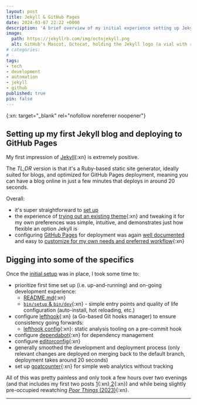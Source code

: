 ```yaml
---
layout: post
title: Jekyll & GitHub Pages
date: 2024-03-07 22:22 +0000
description: 'A brief overview of my initial experience setting up Jekyll with GitHub Pages'
image:
  path: https://jekyllrb.com/img/octojekyll.png
  alt: GitHub's Mascot, Octocat, holding the Jekyll logo (a vial with red liquid) in one of it's tentacles. The image is from the Jekyllrb.com landing page.
# categories:
# - 
tags:
- tech
- development
- automation
- jekyll
- github
published: true
pin: false
---
```

{:xn: target="_blank" rel="nofollow noreferrer noopener"}

## Setting up my first Jekyll blog and deploying to GitHub Pages
My first impression of [Jekyll][jekyll-docs]{:xn} is extremely positive.

The _TL;DR_ version is that it's a Ruby-based static site generator, ideally suited for blogs, and optimized for GitHub Pages deployment, meaning you can have a blog online in just a few minutes that deploys in around 20 seconds.

Overall:
- it's super straightforward to [set up][jekyll-docs]
- the experience of [trying out an existing theme][jekyll-docs-themes]{:xn} and tweaking it for my own preferences was simple, intuitive, and demonstrates just how flexible an option Jekyll is
- configuring [GitHub Pages][github-pages] for deployment was again [well documented][chirpy-deploy-docs] and easy to [customize for my own needs and preferred workflow][my-deploy-pages-workflow]{:xn}

## Digging into some of the specifics
Once the [initial setup][inaugural-post] was in place, I took some time to:
- prioritize first time set up (i.e. up-and-running) and on-going development experience: 
  - [README.md][my-blog-readme]{:xn}
  - [`bin/setup` & `bin/dev`][my-bin-dir]{:xn} - simple entry points and quality of life configuration (auto-install, hot reloading, etc.)
- configure [lefthook][lefthook]{:xn} (a Go-based Git hooks manager) to ensure consistency going forwards:
  - [lefthook config][lefthook-config]{:xn}: static analysis tooling on a pre-commit hook
- configure [dependabot][dependabot-config]{:xn} for dependency management
- configure [editorconfig][editorconfig]{:xn}
- generally smoothed the development and deployment process (only relevant changes are deployed on merging back to the default branch, deployment takes around 20 seconds)
- set up [goatcounter][goatcounter]{:xn} for simple web analytics without tracking

All of this was pretty painless and only took a few hours over two evenings (and that includes my first two posts [1][inaugural-post]{:xn},[2][zentangle-organised-chaos]{:xn}) and while being slightly pre-occupied rewatching [_Poor Things_ (2023)][poor-things]{:xn}.

***

[jekyll-docs]: https://jekyllrb.com/
[jekyll-docs-themes]: https://jekyllrb.com/docs/themes/
[github-pages]: https://pages.github.com/
[chirpy-deploy-docs]: https://chirpy.cotes.page/posts/getting-started/
[my-deploy-pages-workflow]: https://github.com/GetOutOfMyBakery/getoutofmybakery.github.io/blob/main/.github/workflows/pages-deploy.yml
[inaugural-post]: /posts/inaugural-post/
[my-blog-readme]: https://github.com/GetOutOfMyBakery/getoutofmybakery.github.io/blob/main/README.md
[lefthook]: https://github.com/evilmartians/lefthook/
[my-bin-dir]: https://github.com/GetOutOfMyBakery/getoutofmybakery.github.io/tree/main/bin
[lefthook-config]: https://github.com/GetOutOfMyBakery/getoutofmybakery.github.io/blob/main/lefthook.yml
[dependabot-config]: https://github.com/GetOutOfMyBakery/getoutofmybakery.github.io/blob/main/.github/dependabot.yml
[editorconfig]: https://github.com/GetOutOfMyBakery/getoutofmybakery.github.io/blob/main/.editorconfig
[goatcounter]: https://www.goatcounter.com/
[poor-things]: https://www.imdb.com/title/tt14230458/
[zentangle-organised-chaos]: /posts/zentangle-organised-chaos/

